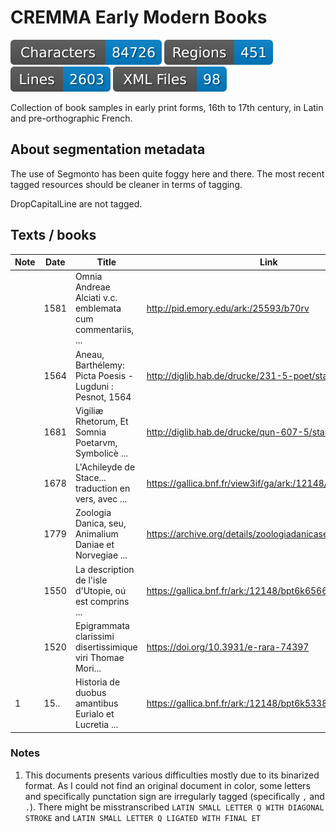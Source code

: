 # CREMMA Early Modern Books

![characters badge](badges/characters.svg) ![regions badge](badges/regions.svg) ![lines badge](badges/lines.svg) ![files badge](badges/files.svg) 


Collection of book samples in early print forms, 16th to 17th century, in Latin and pre-orthographic French.

## About segmentation metadata

The use of Segmonto has been quite foggy here and there. The most recent tagged resources should be cleaner in terms of tagging.

DropCapitalLine are not tagged.

## Texts / books

| Note | Date | Title | Link | Folder |
| ---- | ---- | ----- | ---- | ------ |
|      | 1581 | Omnia Andreae Alciati v.c. emblemata cum commentariis, ... | http://pid.emory.edu/ark:/25593/b70rv                     | [lat/emory-25593-b70rv](lat/emory-25593-b70rv) |
|      | 1564 | Aneau, Barthélemy: Picta Poesis - Lugduni : Pesnot, 1564   | http://diglib.hab.de/drucke/231-5-poet/start.htm          | [lat/diglib-hab_231-5-poet](lat/diglib-hab_231-5-poet) |
|      | 1681 | Vigiliæ Rhetorum, Et Somnia Poetarvm, Symbolicè ...        | http://diglib.hab.de/drucke/qun-607-5/start.htm           | [lat/diglib-hab_qun-607-5](lat/diglib-hab_qun-607-5) |
|      | 1678 | L'Achileyde de Stace... traduction en vers, avec ...       | https://gallica.bnf.fr/view3if/ga/ark:/12148/bpt6k3103841 | [fra/bnf-bpt6k3103841](fra/bnf-bpt6k3103841) |
|      | 1779 | Zoologia Danica, seu, Animalium Daniae et Norvegiae ...    | https://archive.org/details/zoologiadanicase01mlle        | [lat/archiveorg-zoologiadanicase01mlle](lat/archiveorg-zoologiadanicase01mlle) |
|      | 1550 | La description de l'isle d'Utopie, oú est comprins ...     | https://gallica.bnf.fr/ark:/12148/bpt6k6566444g           | [fra/bnf-bpt6k6566444g](fra/bnf-bpt6k6566444g) |
|      | 1520 | Epigrammata clarissimi disertissimique viri Thomae Mori... | https://doi.org/10.3931/e-rara-74397                      | [lat/e-rara-74397](lat/e-rara-74397) |
|  1   | 15.. | Historia de duobus amantibus Eurialo et Lucretia ...       | https://gallica.bnf.fr/ark:/12148/bpt6k533863             | [lat/bnf-bpt6k533863](lat/bnf-bnf-bpt6k533863)

### Notes

1. This documents presents various difficulties mostly due to its binarized format. As I could not find an original document in color, some letters and specifically punctation sign are irregularly tagged (specifically `,` and `.`). There might be misstranscribed `LATIN SMALL LETTER Q WITH DIAGONAL STROKE` and `LATIN SMALL LETTER Q LIGATED WITH FINAL ET`